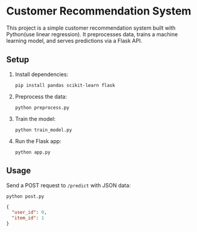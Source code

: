 # Customer Recommendation System

This project is a simple customer recommendation system built with Python(use linear regression). It preprocesses data, trains a machine learning model, and serves predictions via a Flask API.

## Setup

1. Install dependencies:
   ```
   pip install pandas scikit-learn flask
   ```

2. Preprocess the data:
   ```
   python preprocess.py
   ```

3. Train the model:
   ```
   python train_model.py
   ```

4. Run the Flask app:
   ```
   python app.py
   ```

## Usage

Send a POST request to `/predict` with JSON data:
   ```
   python post.py
   ```
   
```json
{
  "user_id": 0,
  "item_id": 1
}
```